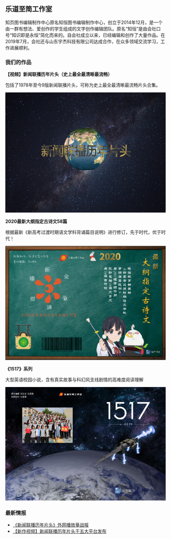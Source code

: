 ## 乐道至简工作室

知页图书编辑制作中心原名知恒图书编辑制作中心，创立于2014年12月，是一个由一群有想法、爱创作的学生组成的文字创作编辑团队。原名“知恒”是由会社口号“知识即是永恒”简化而来的。自会社成立以来，已经编辑和创作了大量作品。在2019年7月，会社还与山东宇杰科技有限公司达成合作，在众多领域交流学习，工作进展顺利。

### 我们的作品

**【视频】新闻联播历年片头（史上最全最清晰最流畅）**

包括了1978年至今9版新闻联播片头，可称为史上最全最清晰最流畅片头合集。

![](images/xinwen.jpg)

**2020最新大纲指定古诗文58篇**

根据最新《新高考过渡时期语文学科背诵篇目说明》进行修订，先于时代，优于时代！

![](images/gushiwen.jpg)

**《1517》系列**

大型英语校园小说，含有真实故事与科幻风支线剧情的高难度阅读理解

![](images/1517.jpg)

### 最新情报

- [《新闻联播历年片头》外网播放量战报](http://wansy2019.web.zhanhi.com/wansy2019/vip_doc/16360909.html)
- [【新作视频】新闻联播历年片头于五大平台发布](http://wansy2019.web.zhanhi.com/wansy2019/vip_doc/16360612.html)